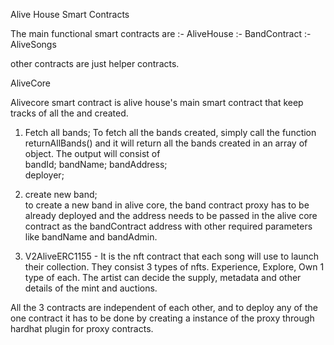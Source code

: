 Alive House Smart Contracts


The main functional smart contracts are
:- AliveHouse
:- BandContract
:- AliveSongs



other contracts are just helper contracts. 

  
  AliveCore

Alivecore smart contract is alive house's main smart contract that keep tracks of all the and created. 
1) Fetch all bands;
To fetch all the bands created, simply call the function returnAllBands() and it will return all the bands created in an array of object. The output will consist of  
     bandId;
     bandName;
     bandAddress;             
     deployer;

2) create new band;  
to create a new band in alive core, the band contract proxy has to be already deployed and the address needs to be passed in the alive core contract as the bandContract address with other required parameters like bandName and bandAdmin. 



3) V2AliveERC1155 - It is the nft contract that each song will use to launch their collection. They consist 3 types of nfts. Experience, Explore, Own
1 type of each. The artist can decide the supply, metadata and other details of the mint and auctions. 




All the 3 contracts are independent of each other, and to deploy any of the one contract it has to be done by creating a instance of the proxy through hardhat plugin for proxy contracts.
